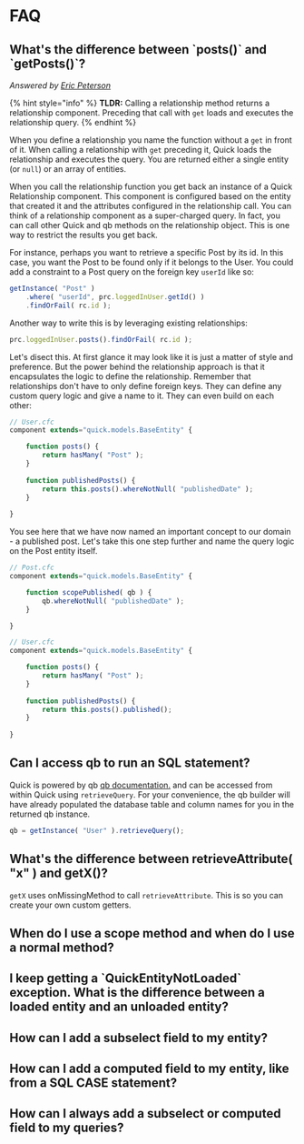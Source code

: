 # FAQ

## What's the difference between \`posts()\` and \`getPosts()\`?

_Answered by_ [_Eric Peterson_](https://github.com/elpete)

{% hint style="info" %}
**TLDR:** Calling a relationship method returns a relationship component.  Preceding that call with `get` loads and executes the relationship query.
{% endhint %}

When you define a relationship you name the function without a `get` in front of it.  When calling a relationship with `get` preceding it, Quick loads the relationship and executes the query.  You are returned either a single entity (or `null`) or an array of entities.

When you call the relationship function you get back an instance of a Quick Relationship component.  This component is configured based on the entity that created it and the attributes configured in the relationship call.  You can think of a relationship component as a super-charged query.  In fact, you can call other Quick and qb methods on the relationship object.  This is one way to restrict the results you get back.

For instance, perhaps you want to retrieve a specific Post by its id.  In this case, you want the Post to be found only if it belongs to the User.  You could add a constraint to a Post query on the foreign key `userId` like so:

```javascript
getInstance( "Post" )
    .where( "userId", prc.loggedInUser.getId() )
    .findOrFail( rc.id );
```

Another way to write this is by leveraging existing relationships:

```javascript
prc.loggedInUser.posts().findOrFail( rc.id );
```

Let's disect this.  At first glance it may look like it is just a matter of style and preference. But the power behind the relationship approach is that it encapsulates the logic to define the relationship.  Remember that relationships don't have to only define foreign keys.  They can define any custom query logic and give a name to it.  They can even build on each other:

```javascript
// User.cfc
component extends="quick.models.BaseEntity" {

    function posts() {
        return hasMany( "Post" );
    }
    
    function publishedPosts() {
        return this.posts().whereNotNull( "publishedDate" );
    }
    
}
```

You see here that we have now named an important concept to our domain - a published post.  Let's take this one step further and name the query logic on the Post entity itself.

```javascript
// Post.cfc
component extends="quick.models.BaseEntity" {

    function scopePublished( qb ) {
        qb.whereNotNull( "publishedDate" );   
    }

}
```

```javascript
// User.cfc
component extends="quick.models.BaseEntity" {

    function posts() {
        return hasMany( "Post" );
    }
    
    function publishedPosts() {
        return this.posts().published();
    }
    
}
```
## Can I access qb to run an SQL statement?

Quick is powered by qb [qb documentation.](https://qb.ortusbooks.com/) and can be accessed from within Quick using `retrieveQuery`. For your convenience, the qb builder will have already populated the database table and column names for you in the returned qb instance.

```javascript
qb = getInstance( "User" ).retrieveQuery();
```

## What's the difference between retrieveAttribute( "x" ) and getX()?

`getX` uses onMissingMethod to call `retrieveAttribute`. This is so you can create your own custom getters.

## When do I use a scope method and when do I use a normal method?

## I keep getting a \`QuickEntityNotLoaded\` exception.  What is the difference between a loaded entity and an unloaded entity?

## How can I add a subselect field to my entity?

## How can I add a computed field to my entity, like from a SQL CASE statement?

## How can I always add a subselect or computed field to my queries?
